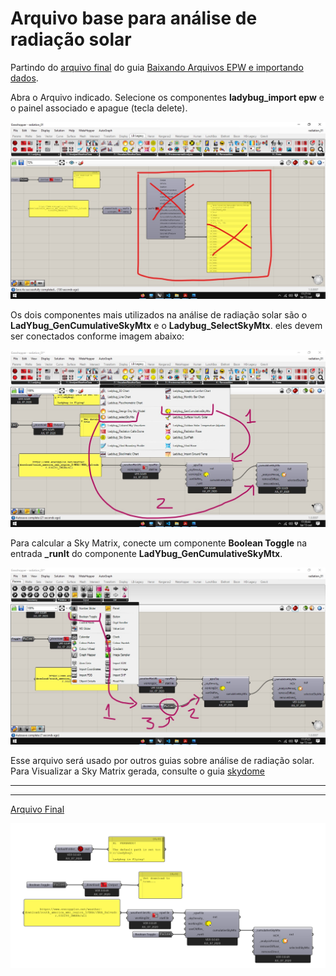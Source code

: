# Arquivo base para análise de radiação solar

Partindo do [arquivo final](../epw_arq/ladybug_epw.gh) do guia [Baixando Arquivos EPW e importando dados](../epw_arq/ladybug_epw.md).


Abra o Arquivo indicado. Selecione os componentes **ladybug_import epw** e o painel associado e apague (tecla delete).

![img radiation](./radiation_01.jpg)

Os dois componentes mais utilizados na análise de radiação solar são o **LadYbug_GenCumulativeSkyMtx** e o **Ladybug_SelectSkyMtx**. eles devem ser conectados conforme imagem abaixo:

![img radiation](./radiation_02.jpg)

Para calcular a Sky Matrix, conecte um componente **Boolean Toggle** na entrada **_runIt** do componente **LadYbug_GenCumulativeSkyMtx**.

![img radiation](./radiation_03.jpg)

Esse arquivo será usado por outros guias sobre análise de radiação solar. Para Visualizar a Sky Matrix gerada, consulte o guia [skydome](./skydome.md)

__________________
__________________

[Arquivo Final](./radiation_01.gh)

![radiantio_01_final](./radiation_01_final.png)